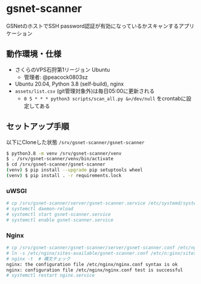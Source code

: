 # gsnet-scanner

GSNetのホストでSSH password認証が有効になっているかスキャンするアプリケーション

## 動作環境・仕様

- さくらのVPS石狩第1リージョン Ubuntu
    - 管理者: @peacock0803sz
- Ubuntu 20.04, Python 3.8 (self-build), nginx
- `assets/list.csv` (git管理対象外)は毎日05:00に更新される
    - `0 5 * * * python3 scripts/scan_all.py &>/dev/null` をcrontabに設定してある

## セットアップ手順

以下にCloneした状態 `/srv/gsnet-scanner/gsnet-scanner`

```sh
$ python3.8 -m venv /srv/gsnet-scanner/venv
$ . /srv/gsnet-scanner/venv/bin/activate
$ cd /srv/gsnet-scanner/gsnet-scanner
(venv) $ pip install --upgrade pip setuptools wheel
(venv) $ pip install . -r requirements.lock
```

### uWSGI

```sh
# cp /srv/gsnet-scanner/server/gsnet-scanner.service /etc/systemd/system/
# systemctl daemon-reload
# systemctl start gsnet-scanner.service
# systemctl enable gsnet-scanner.service
```

### Nginx

```sh
# cp /srv/gsnet-scanner/gsnet-scanner/server/gsnet-scanner.conf /etc/nginx/sites-available/
# ln -s /etc/nginx/sites-available/gsnet-scanner.conf /etc/n:ginx/sites-enabled/
# nginx -t  # 構文チェック
nginx: the configuration file /etc/nginx/nginx.conf syntax is ok
nginx: configuration file /etc/nginx/nginx.conf test is successful
# systemctl restart nginx.service
```

